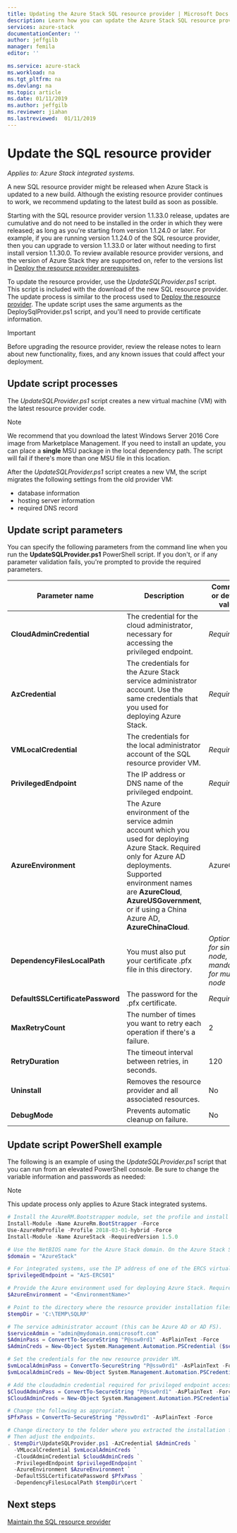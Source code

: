 ```yaml
---
title: Updating the Azure Stack SQL resource provider | Microsoft Docs
description: Learn how you can update the Azure Stack SQL resource provider.
services: azure-stack
documentationCenter: ''
author: jeffgilb
manager: femila
editor: ''

ms.service: azure-stack
ms.workload: na
ms.tgt_pltfrm: na
ms.devlang: na
ms.topic: article
ms.date: 01/11/2019
ms.author: jeffgilb
ms.reviewer: jiahan
ms.lastreviewed:  01/11/2019
---
```


# Update the SQL resource provider

*Applies to: Azure Stack integrated systems.*

A new SQL resource provider might be released when Azure Stack is updated to a new build. Although the existing resource provider continues to work, we recommend updating to the latest build as soon as possible. 

Starting with the SQL resource provider version 1.1.33.0 release, updates are cumulative and do not need to be installed in the order in which they were released; as long as you're starting from version 1.1.24.0 or later. For example, if you are running version 1.1.24.0 of the SQL resource provider, then you can upgrade to version 1.1.33.0 or later without needing to first install version 1.1.30.0. To review available resource provider versions, and the version of Azure Stack they are supported on, refer to the versions list in [Deploy the resource provider prerequisites](./azure-stack-sql-resource-provider-deploy.md#prerequisites).

To update the resource provider, use the *UpdateSQLProvider.ps1* script. This script is included with the download of the new SQL resource provider. The update process is similar to the process used to [Deploy the resource provider](./azure-stack-sql-resource-provider-deploy.md). The update script uses the same arguments as the DeploySqlProvider.ps1 script, and you'll need to provide certificate information.

 > [!IMPORTANT]
 > Before upgrading the resource provider, review the release notes to learn about new functionality, fixes, and any known issues that could affect your deployment.

## Update script processes

The *UpdateSQLProvider.ps1* script creates a new virtual machine (VM) with the latest resource provider code.

> [!NOTE]
> We recommend that you download the latest Windows Server 2016 Core image from Marketplace Management. If you need to install an update, you can place a **single** MSU package in the local dependency path. The script will fail if there's more than one MSU file in this location.

After the *UpdateSQLProvider.ps1* script creates a new VM, the script migrates the following settings from the old provider VM:

* database information
* hosting server information
* required DNS record

## Update script parameters

You can specify the following parameters from the command line when you run the **UpdateSQLProvider.ps1** PowerShell script. If you don't, or if any parameter validation fails, you're prompted to provide the required parameters.

| Parameter name | Description | Comment or default value |
| --- | --- | --- |
| **CloudAdminCredential** | The credential for the cloud administrator, necessary for accessing the privileged endpoint. | _Required_ |
| **AzCredential** | The credentials for the Azure Stack service administrator account. Use the same credentials that you used for deploying Azure Stack. | _Required_ |
| **VMLocalCredential** | The credentials for the local administrator account of the SQL resource provider VM. | _Required_ |
| **PrivilegedEndpoint** | The IP address or DNS name of the privileged endpoint. |  _Required_ |
| **AzureEnvironment** | The Azure environment of the service admin account which you used for deploying Azure Stack. Required only for Azure AD deployments. Supported environment names are **AzureCloud**, **AzureUSGovernment**, or if using a China Azure AD, **AzureChinaCloud**. | AzureCloud |
| **DependencyFilesLocalPath** | You must also put your certificate .pfx file in this directory. | _Optional for single node, but mandatory for multi-node_ |
| **DefaultSSLCertificatePassword** | The password for the .pfx certificate. | _Required_ |
| **MaxRetryCount** | The number of times you want to retry each operation if there's a failure.| 2 |
| **RetryDuration** |The timeout interval between retries, in seconds. | 120 |
| **Uninstall** | Removes the resource provider and all associated resources. | No |
| **DebugMode** | Prevents automatic cleanup on failure. | No |

## Update script PowerShell example
The following is an example of using the *UpdateSQLProvider.ps1* script that you can run from an elevated PowerShell console. Be sure to change the variable information and passwords as needed:  

> [!NOTE]
> This update process only applies to Azure Stack integrated systems.

```powershell
# Install the AzureRM.Bootstrapper module, set the profile and install the AzureStack module
Install-Module -Name AzureRm.BootStrapper -Force
Use-AzureRmProfile -Profile 2018-03-01-hybrid -Force
Install-Module -Name AzureStack -RequiredVersion 1.5.0

# Use the NetBIOS name for the Azure Stack domain. On the Azure Stack SDK, the default is AzureStack but this might have been changed at installation.
$domain = "AzureStack"

# For integrated systems, use the IP address of one of the ERCS virtual machines.
$privilegedEndpoint = "AzS-ERCS01"

# Provide the Azure environment used for deploying Azure Stack. Required only for Azure AD deployments. Supported values for the <environment name> parameter are AzureCloud, AzureChinaCloud or AzureUSGovernment depending which Azure subscription you are using. 
$AzureEnvironment = "<EnvironmentName>"

# Point to the directory where the resource provider installation files were extracted.
$tempDir = 'C:\TEMP\SQLRP'

# The service administrator account (this can be Azure AD or AD FS).
$serviceAdmin = "admin@mydomain.onmicrosoft.com"
$AdminPass = ConvertTo-SecureString "P@ssw0rd1" -AsPlainText -Force
$AdminCreds = New-Object System.Management.Automation.PSCredential ($serviceAdmin, $AdminPass)

# Set the credentials for the new resource provider VM.
$vmLocalAdminPass = ConvertTo-SecureString "P@ssw0rd1" -AsPlainText -Force
$vmLocalAdminCreds = New-Object System.Management.Automation.PSCredential ("sqlrpadmin", $vmLocalAdminPass)

# Add the cloudadmin credential required for privileged endpoint access.
$CloudAdminPass = ConvertTo-SecureString "P@ssw0rd1" -AsPlainText -Force
$CloudAdminCreds = New-Object System.Management.Automation.PSCredential ("$domain\cloudadmin", $CloudAdminPass)

# Change the following as appropriate.
$PfxPass = ConvertTo-SecureString "P@ssw0rd1" -AsPlainText -Force

# Change directory to the folder where you extracted the installation files.
# Then adjust the endpoints.
. $tempDir\UpdateSQLProvider.ps1 -AzCredential $AdminCreds `
  -VMLocalCredential $vmLocalAdminCreds `
  -CloudAdminCredential $cloudAdminCreds `
  -PrivilegedEndpoint $privilegedEndpoint `
  -AzureEnvironment $AzureEnvironment `
  -DefaultSSLCertificatePassword $PfxPass `
  -DependencyFilesLocalPath $tempDir\cert `

 ```

## Next steps

[Maintain the SQL resource provider](azure-stack-sql-resource-provider-maintain.md)
